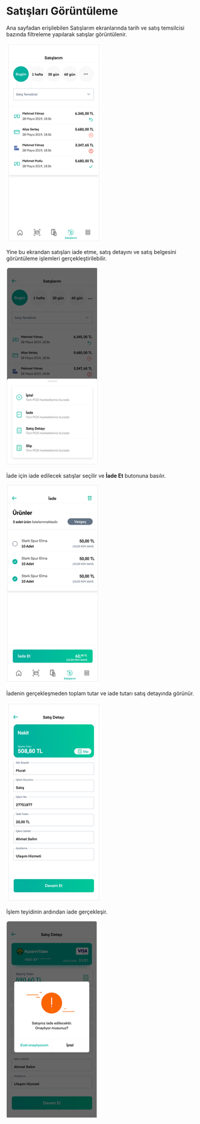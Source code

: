 # Satışları Görüntüleme

Ana sayfadan erişilebilen Satışlarım ekranlarında tarih ve satış temsilcisi bazında filtreleme yapılarak satışlar görüntülenir.

![](../.gitbook/assets/49.png)

Yine bu ekrandan satışları iade etme, satış detayını ve satış belgesini görüntüleme işlemleri gerçekleştirilebilir.

![](../.gitbook/assets/50%20%281%29.png)

İade için iade edilecek satışlar seçilir ve **İade Et** butonuna basılır.

![](../.gitbook/assets/51.png)

İadenin gerçekleşmeden toplam tutar ve iade tutarı satış detayında görünür.

![](../.gitbook/assets/52%20%281%29.png)

İşlem teyidinin ardından iade gerçekleşir.

![](../.gitbook/assets/53.png)





